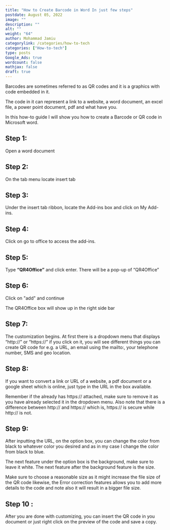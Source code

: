 ```yaml
---
title: "How to Create Barcode in Word In just few steps"
postdate: August 05, 2022
image: ""
description: ""
alt: ""
weight: "64"
author: Mohammad Jamiu
categorylink: /categories/how-to-tech
categories: ["How-to-tech"]
type: posts
Google_Ads: true
wordcount: false
mathjax: false
draft: true
---
```


Barcodes are sometimes referred to as QR codes and it is a graphics with code embedded in it.

The code in it can represent a link to a website, a word document, an excel file, a power point document, pdf and what have you.

In this how-to guide I will show you how to create a Barcode or QR code in Microsoft word.

## Step 1:

Open a word document

## Step 2:

On the tab menu locate insert tab

## Step 3:

Under the insert tab ribbon, locate the Add-ins box and click on My Add-ins.

## Step 4:

Click on go to office to access the add-ins.

## Step 5:

Type **“QR4Office”** and click enter. There will be a pop-up of “QR4Office”

## Step 6:

Click on "add" and continue

The QR4Office box will show up in the right side bar

## Step 7:

The customization begins. At first there is a dropdown menu that displays “http://” or “https://” if you click on it, you will see different things you can create QR code for e.g. a URL, an email using the mailto:, your telephone number, SMS and geo location.

## Step 8:

If you want to convert a link or URL of a website, a pdf document or a google sheet which is online, just type in the URL in the box available.

Remember if the already has https:// attached, make sure to remove it as you have already selected it in the dropdown menu. Also note that there is a difference between http:// and https:// which is, https:// is secure while http:// is not.

## Step 9:

After inputting the URL, on the option box, you can change the color from black to whatever color you desired and as in my case I change the color from black to blue.

The next feature under the option box is the background, make sure to leave it white.
The next feature after the background feature is the size.

Make sure to choose a reasonable size as it might increase the file size of the QR code likewise, the Error correction features allows you to add more details to the code and note also it will result in a bigger file size.

## Step 10 :

After you are done with customizing, you can insert the QR code in you document or just right click on the preview of the code and save a copy.
